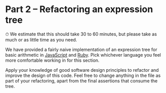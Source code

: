 # Part 2 – Refactoring an expression tree

⏱ We estimate that this should take 30 to 60 minutes, but please take as much or as little time as you need.

We have provided a fairly naive implementation of an expression tree for basic arithmetic in [JavaScript](#file-tree-js) and [Ruby](#file-tree-rb). Pick whichever language you feel more comfortable working in for this section.

Apply your knowledge of good software design principles to refactor and improve the design of this code.
Feel free to change anything in the file as part of your refactoring, apart from the final assertions 
that consume the tree.